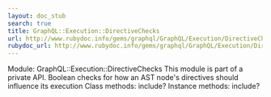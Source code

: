 ```yaml
---
layout: doc_stub
search: true
title: GraphQL::Execution::DirectiveChecks
url: http://www.rubydoc.info/gems/graphql/GraphQL/Execution/DirectiveChecks
rubydoc_url: http://www.rubydoc.info/gems/graphql/GraphQL/Execution/DirectiveChecks
---
```


Module: GraphQL::Execution::DirectiveChecks
This module is part of a private API.
Boolean checks for how an AST node's directives should influence its
execution 
Class methods:
include?
Instance methods:
include?

